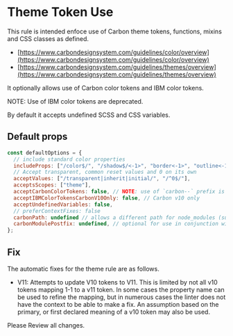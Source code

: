 # Theme Token Use

This rule is intended enfoce use of Carbon theme tokens, functions, mixins and CSS classes as defined.

- [https://www.carbondesignsystem.com/guidelines/color/overview](https://www.carbondesignsystem.com/guidelines/color/overview)
- [https://www.carbondesignsystem.com/guidelines/themes/overview](https://www.carbondesignsystem.com/guidelines/themes/overview)

It optionally allows use of Carbon color tokens and IBM color tokens.

NOTE: Use of IBM color tokens are deprecated.

By default it accepts undefined SCSS and CSS variables.

## Default props

```js
const defaultOptions = {
  // include standard color properties
  includeProps: ["/color$/", "/shadow$/<-1>", "border<-1>", "outline<-1>"],
  // Accept transparent, common reset values and 0 on its own
  acceptValues: ["/transparent|inherit|initial/", "/^0$/"],
  acceptsScopes: ["theme"],
  acceptCarbonColorTokens: false, // NOTE: use of `carbon--` prefix is v10 only
  acceptIBMColorTokensCarbonV10Only: false, // Carbon v10 only
  acceptUndefinedVariables: false,
  // preferContextFixes: false
  carbonPath: undefined // allows a different path for node_modules (supports monorepo with multiple carbon versions) e.g. packages/proj1/node_modules/@carbon
  carbonModulePostfix: undefined, // optional for use in conjunction with `carbonPath` to where a Carbon module has been renamed e.g. `-10` with a carbonPath of `node_modules/@carbon` will use `node_modules/@carbon/colors-10`
};
```

## Fix

The automatic fixes for the theme rule are as follows.

- V11: Attempts to update V10 tokens to V11. This is limited by not all v10 tokens mapping 1-1 to a v11 token. In some cases the property name can be used to refine the mapping, but in numerous cases the linter does not have the context to be able to make a fix. An assumption based on the primary, or first declared meaning of a v10 token may also be used.

Please Review all changes.
